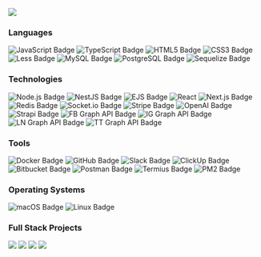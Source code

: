 ![](https://raw.githubusercontent.com/khizer-javed/khizer-javed/master/profile.gif)

### Languages

![JavaScript Badge](https://img.shields.io/badge/JavaScript-F7DF1E?logo=javascript&logoColor=000&style=for-the-badge)
![TypeScript Badge](https://img.shields.io/badge/TypeScript-3178C6?logo=typescript&logoColor=fff&style=for-the-badge)
![HTML5 Badge](https://img.shields.io/badge/HTML5-E34F26?logo=html5&logoColor=fff&style=for-the-badge)
![CSS3 Badge](https://img.shields.io/badge/CSS3-1572B6?logo=css3&logoColor=fff&style=for-the-badge)
![Less Badge](https://img.shields.io/badge/Less-1D365D?logo=less&logoColor=fff&style=for-the-badge)
![MySQL Badge](https://img.shields.io/badge/MySQL-4479A1?logo=mysql&logoColor=fff&style=for-the-badge)
![PostgreSQL Badge](https://img.shields.io/badge/PostgreSQL-4169E1?logo=postgresql&logoColor=fff&style=for-the-badge)
![Sequelize Badge](https://img.shields.io/badge/Sequelize-52B0E7?logo=sequelize&logoColor=fff&style=for-the-badge)

### Technologies

![Node.js Badge](https://img.shields.io/badge/Node.js-5FA04E?logo=nodedotjs&logoColor=fff&style=for-the-badge)
![NestJS Badge](https://img.shields.io/badge/NestJS-E0234E?logo=nestjs&logoColor=fff&style=for-the-badge)
![EJS Badge](https://img.shields.io/badge/EJS-B4CA65?logo=ejs&logoColor=fff&style=for-the-badge)
![React](https://img.shields.io/badge/React-61DAFB?logo=react&logoColor=000&style=for-the-badge)
![Next.js Badge](https://img.shields.io/badge/Next.js-000?logo=nextdotjs&logoColor=fff&style=for-the-badge)
![Redis Badge](https://img.shields.io/badge/Redis-FF4438?logo=redis&logoColor=fff&style=for-the-badge)
![Socket.io Badge](https://img.shields.io/badge/Socket.io-010101?logo=socketdotio&logoColor=fff&style=for-the-badge)
![Stripe Badge](https://img.shields.io/badge/Stripe-008CDD?logo=stripe&logoColor=fff&style=for-the-badge)
![OpenAI Badge](https://img.shields.io/badge/OpenAI-412991?logo=openai&logoColor=fff&style=for-the-badge)
![Strapi Badge](https://img.shields.io/badge/Strapi-4945FF?logo=strapi&logoColor=fff&style=for-the-badge)
![FB Graph API Badge](https://img.shields.io/badge/-Facebook%20Graph%20API-%23ffffff?style=for-the-badge&logo=facebook&logoColor=%230b81c2&labelColor=%23FFFFFF&color=%230b81c2)
![IG Graph API Badge](https://img.shields.io/badge/-Instagram%20Graph%20API-%23ffffff?style=for-the-badge&logo=instagram&logoColor=%23E8048E&labelColor=%23FFFFFF&color=%23E8048E)
![LN Graph API Badge](https://img.shields.io/badge/-Linkedin%20Graph%20API-%23ffffff?style=for-the-badge&logo=linkedin&logoColor=%231589CB&labelColor=%23FFFFFF&color=%231589CB)
![TT Graph API Badge](https://img.shields.io/badge/-Tiktok%20Graph%20API-%23ffffff?style=for-the-badge&logo=tiktok&logoColor=%23000000&labelColor=%23FFFFFF&color=%23000000)

### Tools

![Docker Badge](https://img.shields.io/badge/Docker-2496ED?logo=docker&logoColor=fff&style=for-the-badge)
![GitHub Badge](https://img.shields.io/badge/GitHub-181717?logo=github&logoColor=fff&style=for-the-badge)
![Slack Badge](https://img.shields.io/badge/Slack-4A154B?logo=slack&logoColor=fff&style=for-the-badge)
![ClickUp Badge](https://img.shields.io/badge/ClickUp-7B68EE?logo=clickup&logoColor=fff&style=for-the-badge)
![Bitbucket Badge](https://img.shields.io/badge/Bitbucket-0052CC?logo=bitbucket&logoColor=fff&style=for-the-badge)
![Postman Badge](https://img.shields.io/badge/Postman-FF6C37?logo=postman&logoColor=fff&style=for-the-badge)
![Termius Badge](https://img.shields.io/badge/Termius-000?logo=termius&logoColor=fff&style=for-the-badge)
![PM2 Badge](https://img.shields.io/badge/PM2-2B037A?logo=pm2&logoColor=fff&style=for-the-badge)

### Operating Systems

![macOS Badge](https://img.shields.io/badge/macOS-000?logo=macos&logoColor=fff&style=for-the-badge)
![Linux Badge](https://img.shields.io/badge/Linux-FCC624?logo=linux&logoColor=000&style=for-the-badge)

### Full Stack Projects

[![](https://img.shields.io/badge/-Khizer%20Javed%20Iqbal-ffffff?style=for-the-badge&color=blue)](https://github.com/khizer-javed/portfolio)
[![](https://img.shields.io/badge/-Board%20Game%20Directory-ffffff?style=for-the-badge&color=red)](https://github.com/khizer-javed/board-game-directory)
[![](https://img.shields.io/badge/-Invoice%20Ease-ffffff?style=for-the-badge&color=yellow)](https://github.com/khizer-javed/Invoice-Ease)
[![](https://img.shields.io/badge/-Drag%20%26%20Drop%20Workout-ffffff?style=for-the-badge&color=purple)](https://github.com/khizer-javed/nangarra/dragdropworkout)
